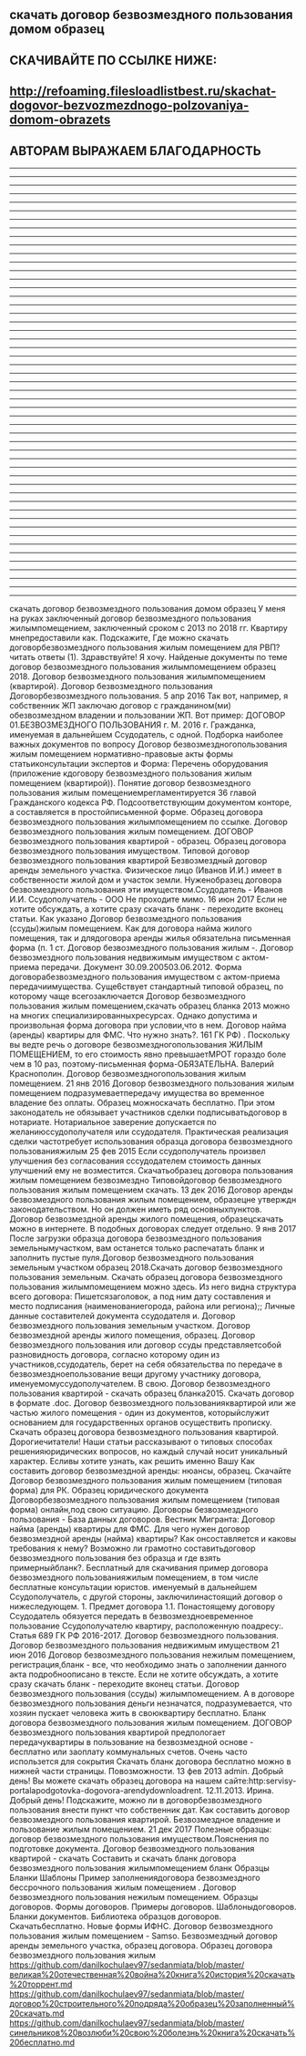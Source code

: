 скачать договор безвозмездного пользования домом образец
--------------------------------------------------
СКАЧИВАЙТЕ ПО ССЫЛКЕ НИЖЕ:
--------------------------------------------------
http://refoaming.filesloadlistbest.ru/skachat-dogovor-bezvozmezdnogo-polzovaniya-domom-obrazets
--------------------------------------------------
АВТОРАМ ВЫРАЖАЕМ БЛАГОДАРНОСТЬ
--------------------------------------------------
--------------------------------------------------
--------------------------------------------------
--------------------------------------------------
--------------------------------------------------
--------------------------------------------------
--------------------------------------------------
--------------------------------------------------
--------------------------------------------------
--------------------------------------------------
--------------------------------------------------
--------------------------------------------------
--------------------------------------------------
--------------------------------------------------
--------------------------------------------------
--------------------------------------------------
--------------------------------------------------
--------------------------------------------------
--------------------------------------------------
--------------------------------------------------
--------------------------------------------------
--------------------------------------------------
--------------------------------------------------
--------------------------------------------------
--------------------------------------------------
--------------------------------------------------
--------------------------------------------------
--------------------------------------------------
--------------------------------------------------
--------------------------------------------------
--------------------------------------------------
--------------------------------------------------
--------------------------------------------------
--------------------------------------------------
--------------------------------------------------
--------------------------------------------------
--------------------------------------------------
--------------------------------------------------
--------------------------------------------------
--------------------------------------------------
--------------------------------------------------
--------------------------------------------------
--------------------------------------------------
--------------------------------------------------
--------------------------------------------------
--------------------------------------------------
--------------------------------------------------
--------------------------------------------------
--------------------------------------------------
--------------------------------------------------
--------------------------------------------------
--------------------------------------------------
скачать договор безвозмездного пользования домом образец У меня на руках заключенный договор безвозмездного пользования жилымпомещением, заключенный сроком с 2013 по 2018 гг. Квартиру мнепредоставили как.  Подскажите, Где можно скачать договорбезвозмездного пользования жилым помещением для РВП? читать ответы (1). Здравствуйте! Я хочу. Найденые документы по теме договор безвозмездного пользования жилымпомещением образец 2018. Договор безвозмездного пользования жилымпомещением (квартирой). Договор безвозмездного пользования  Договорбезвозмездного пользования. 5 апр 2016  Так вот, например, я собственник ЖП заключаю договор с гражданином(ми) обезвозмездном владении и пользовании ЖП. Вот пример: ДОГОВОР  01.БЕЗВОЗМЕЗДНОГО ПОЛЬЗОВАНИЯ г. М. 2016 г. Гражданка, именуемая в дальнейшем Ссудодатель, с одной. Подборка наиболее важных документов по вопросу Договор безвозмездногопользования жилым помещением нормативно-правовые акты формы статьиконсультации экспертов и  Форма: Перечень оборудования (приложение кдоговору безвозмездного пользования жилым помещением (квартирой)). Понятие договор безвозмездного пользования жилым помещениемрегламентируется 36 главой Гражданского кодекса РФ. Подсоответствующим документом  конторе, а составляется в простойписьменной форме. Образец договора безвозмездного пользования жилымпомещением по ссылке. Договор безвозмездного пользования жилым помещением. ДОГОВОР безвозмездного пользования квартирой - образец. Образец договора безвозмездного пользования имуществом. Типовой договор безвозмездного пользования квартирой
Безвозмездный договор аренды земельного участка. Физическое лицо (Иванов И.И.) имеет в собственности жилой дом и участок земли. Нуженобразец договора безвозмездного пользования эти имуществом.Ссудодатель - Иванов И.И. Ссудополучатель - ООО Не проходите мимо. 16 июн 2017  Если не хотите обсуждать, а хотите сразу скачать бланк - переходите вконец статьи. Как указано  Договор безвозмездного пользования (ссуды)жилым помещением.  Как для договора найма жилого помещения, так и длядоговора аренды жилья обязательна письменная форма (п. 1 ст. Договор безвозмездного пользования жилым  -. Договор безвозмездного пользования недвижимым имуществом с актом-приема передачи. Документ 30.09.200503.06.2012. Форма договорабезвозмездного пользования имуществом с актом-приема передачиимущества. Суще6ствует стандартный типовой образец, по которому чаще всегозаключается Договор безвозмездного пользования жилым помещением,скачать образец бланка 2013 можно на многих специализированныхресурсах. Однако допустима и произвольная форма договора при условии,что в нем. Договор найма (аренды) квартиры для ФМС. Что нужно знать?. 161 ГК РФ) . Поскольку вы ведте речь о договоре безвозмездногопользования ЖИЛЫМ ПОМЕЩЕНИЕМ, то его стоимость явно превышаетМРОТ гораздо боле чем в 10 раз, поэтому-письменная форма-ОБЯЗАТЕЛЬНА. Валерий Краснополин. Договор безвозмездногопользования жилым помещением. 21 янв 2016  Договор безвозмездного пользования жилым помещением подразумеваетпередачу имущества во временное владение без оплаты. Образец можноскачать бесплатно. При этом законодатель не обязывает участников сделки подписыватьдоговор в нотариате. Нотариальное заверение допускается по желаниюссудополучателя или ссудодателя. Практическая реализация сделки частотребует использования образца договора безвозмездного пользованияжилым
25 фев 2015  Если ссудополучатель произвел улучшения без согласования сссудодателем  стоимость данных улучшений ему не возместится. Скачатьобразец договора пользования жилым помещением безвозмездно Типовойдоговор безвозмездного пользования жилым помещением  скачать. 13 дек 2016  Договор аренды безвозмездного пользования жилым помещением, образецне утверждн законодательством. Но он должен иметь ряд основныхпунктов.  Договор безвозмездной аренды жилого помещения, образецскачать можно в интернете. В подобных договорах следует отдельно. 9 янв 2017  После загрузки образца договора безвозмездного пользования земельнымучастком, вам останется только распечатать бланк и заполнить пустые пуля.Договор безвозмездного пользования земельным участком образец 2018.Скачать договор безвозмездного пользования земельным. Скачать образец договора безвозмездного пользования жилымпомещением можно здесь. Из него видна структура всего договора: Пишетсязаголовок, а под ним дату составления и место подписания (наименованиегорода, района или региона);; Личные данные составителей документа ссудодателя и. Договор безвозмездного пользования земельным участком. Договор безвозмездной аренды жилого помещения, образец. Договор безвозмездного пользования или договор ссуды представляетсобой разновидность договора, согласно которому один из участников,ссудодатель, берет на себя обязательства по передаче в безвозмездноепользование вещи другому участнику договора, именуемомуссудополучателем. В свою. Договор безвозмездного пользования квартирой - скачать образец бланка2015. Скачать договор в формате .doc. Договор безвозмездного пользованияквартирой или же частью жилого помещения - один из документов, которыйслужит основанием для государственных органов осуществить прописку. Скачать образец договора безвозмездного пользования квартирой. Дорогиечитатели! Наши статьи рассказывают о типовых способах решенияюридических вопросов, но каждый случай носит уникальный характер. Есливы хотите узнать, как решить именно Вашу
Как составить договор безвозмездной аренды: нюансы, образец. Скачайте Договор безвозмездного пользования жилым помещением (типовая форма) для РК. Образец юридического документа Договорбезвозмездного пользования жилым помещением (типовая форма) онлайн,под свою ситуацию. Договоры безвозмездного пользования - База данных договоров. Вестник Мигранта: Договор найма (аренды) квартиры для ФМС. Для чего нужен договор безвозмездной аренды (найма) квартиры? Как онсоставляется и каковы требования к нему? Возможно ли грамотно составитьдоговор безвозмездного пользования без образца и где взять примерныйбланк?. Бесплатный для скачивания пример договора безвозмездного пользованияжилым помещением, в том числе бесплатные консультации юристов. именуемый в дальнейшем Ссудополучатель, с другой стороны, заключилинастоящий договор о нижеследующем. 1. Предмет договора 1.1. Понастоящему договору Ссудодатель обязуется передать в безвозмездноевременное пользование Ссудополучателю квартиру, расположенную поадресу:. Статья 689 ГК РФ 2016-2017. Договор безвозмездного пользования. Договор безвозмездного пользования недвижимым имуществом
21 июн 2016  Договор безвозмездного пользования нежилым помещением, регистрация,бланк - все, что необходимо знать о заполнении данного акта подробноописано в тексте. Если не хотите обсуждать, а хотите сразу скачать бланк - переходите вконец статьи.  Договор безвозмездного пользования (ссуды) жилымпомещением.  А в договоре безвозмездного пользования деньги незначатся, подразумевается, что хозяин пускает человека жить в своюквартиру бесплатно. Бланк договора безвозмездного пользования жилым помещением. ДОГОВОР безвозмездного пользования квартирой предпологает передачуквартиры в пользование на безвозмездной основе - бесплатно или заоплату коммунальных счетов. Очень часто использется для сокрытия Скачать бланк договора бесплатно можно в нижней части страницы. Повозможности. 13 фев 2013  admin. Добрый день! Вы можете скачать образец договора на нашем сайте:http:servisy-portalapodgotovka-dogovora-arendydownloadrent. 12.11.2013. Ирина. Добрый день! Подскажите, можно ли в договорбезвозмездного пользования внести пункт что собственник дат. Как составить договор безвозмездного пользования квартирой. Безвозмездное владение и пользование жилым помещением. 21 дек 2017  Полезные образцы: договор безвозмездного пользования имуществом.Пояснения по подготовке документа. Договор безвозмездного пользования квартирой - скачать
Составить и скачать бланк договора безвозмездного пользования жилымпомещением бланк  Образцы  Бланки  Шаблоны  Пример заполнениядоговора безвозмездного бессрочного пользования жилым помещением . Договор безвозмездного пользования нежилым помещением. Образцы договоров. Формы договоров. Примеры договоров. Шаблоныдоговоров. Бланки документов. Библиотека образцов договоров. Скачатьбесплатно. Новые формы ИФНС. Договор безвозмездного пользования жилым помещением - Samso. Безвозмездный договор аренды земельного участка, образец договора. Образец договора безвозмездного пользования жилым
https://github.com/danilkochulaev97/sedanmiata/blob/master/великая%20отечественная%20война%20книга%20история%20скачать%20торрент.md
https://github.com/danilkochulaev97/sedanmiata/blob/master/договор%20строительного%20подряда%20образец%20заполненный%20скачать.md
https://github.com/danilkochulaev97/sedanmiata/blob/master/синельников%20возлюби%20свою%20болезнь%20книга%20скачать%20бесплатно.md